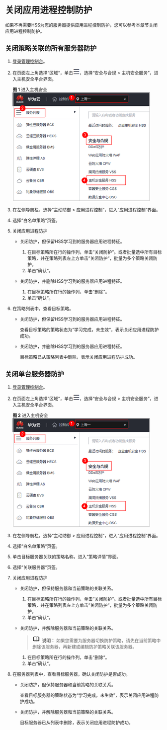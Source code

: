 # 关闭应用进程控制防护<a name="hss_01_0542"></a>

如果不再需要HSS为您的服务器提供应用进程控制防护，您可以参考本章节关闭应用进程控制防护。

## 关闭策略关联的所有服务器防护<a name="section557561313199"></a>

1.  [登录管理控制台](https://console.huaweicloud.com/?locale=zh-cn)。
2.  在页面左上角选择“区域“，单击![](figures/zh-cn_image_0000001517317834.png)，选择“安全与合规 \> 主机安全服务”，进入主机安全平台界面。

    **图 1**  进入主机安全<a name="hss_01_0234_fig1855613765114"></a>  
    ![](figures/进入主机安全.png "进入主机安全")

1.  在左侧导航栏，选择“主动防御  \>  应用进程控制“，进入“应用进程控制“界面。

1.  选择“白名单策略“页签。
2.  关闭应用进程防护
    -   关闭防护，但保留HSS学习到的服务器应用进程特征。
        1.  在目标策略所在行的操作列，单击“关闭防护“。或者批量选中所有目标策略，并在策略列表左上方单击“关闭防护“，批量为多个策略关闭防护。
        2.  单击“确认“。

    -   关闭防护，并删除HSS学习到的服务器应用进程特征。
        1.  在目标策略所在行的操作列，单击“删除“。
        2.  单击“确认“。

3.  在策略列表中，查看目标策略。
    -   关闭防护，但保留HSS学习到的服务器应用进程特征。

        查看目标策略的策略状态为“学习完成，未生效“，表示关闭应用进程防护成功。

    -   关闭防护，并删除HSS学习到的服务器应用进程特征。

        目标策略已从策略列表中删除，表示关闭应用进程防护成功。

## 关闭单台服务器防护<a name="section9367161442315"></a>

1.  [登录管理控制台](https://console.huaweicloud.com/?locale=zh-cn)。
2.  在页面左上角选择“区域“，单击![](figures/zh-cn_image_0000001517317834.png)，选择“安全与合规 \> 主机安全服务”，进入主机安全平台界面。

    **图 2**  进入主机安全<a name="hss_01_0234_fig1855613765114_1"></a>  
    ![](figures/进入主机安全.png "进入主机安全")

1.  在左侧导航栏，选择“主动防御  \>  应用进程控制“，进入“应用进程控制“界面。

1.  选择“白名单策略“页签。
2.  单击目标服务器关联的策略名称，进入“策略详情“界面。
3.  选择“关联服务器“页签。
4.  关闭应用进程防护
    -   关闭防护，但保持服务器和当前策略的关联关系。
        1.  在目标策略所在行的操作列，单击“关闭防护“。或者批量选中所有目标策略，并在策略列表左上方单击“关闭防护“，批量为多个策略关闭防护。
        2.  单击“确认“。

    -   关闭防护，并解除服务器和当前策略的关联关系。

        >![](public_sys-resources/icon-note.gif) **说明：** 
        >如果您需要为服务器切换防护策略，请先在当前策略中删除该服务器，再新建或编辑防护策略关联该服务器。

        1.  在目标策略所在行的操作列，单击“删除“。
        2.  单击“确认“。

5.  在服务器列表中，查看目标服务器，确认关闭防护是否成功。
    -   关闭防护，但保持服务器和当前策略的关联关系。

        查看目标服务器的策略状态为“学习完成，未生效”，表示关闭应用进程防护成功。

    -   关闭防护，并解除服务器和当前策略的关联关系。

        目标服务器已从列表中删除，表示关闭应用进程防护成功。


